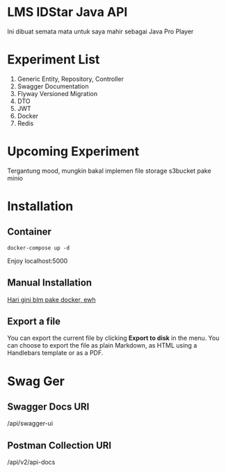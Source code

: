 # LMS IDStar Java API

Ini dibuat semata mata untuk saya mahir sebagai Java Pro Player


# Experiment List

 1. Generic Entity, Repository, Controller
 2. Swagger Documentation
 3. Flyway Versioned Migration
 4. DTO
 5. JWT
 6. Docker
 7. Redis

# Upcoming Experiment

Tergantung mood, mungkin bakal implemen file storage s3bucket pake minio

# Installation


## Container

    docker-compose up -d
Enjoy localhost:5000
## Manual Installation
[Hari gini blm pake docker, ewh](https://www.google.com/search?q=how%20to%20run%20maven%20project)

## Export a file

You can export the current file by clicking **Export to disk** in the menu. You can choose to export the file as plain Markdown, as HTML using a Handlebars template or as a PDF.


# Swag Ger
## Swagger Docs URI
/api/swagger-ui

## Postman Collection URI
/api/v2/api-docs

